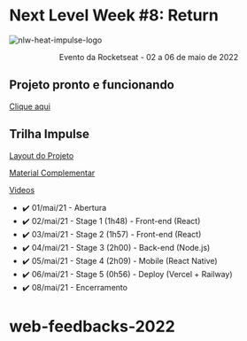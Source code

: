 # Next Level Week #8: Return

![nlw-heat-impulse-logo](./archive/nlw-return.png)

<p align="center">Evento da Rocketseat - 02 a 06 de maio de 2022</p>

## Projeto pronto e funcionando

[Clique aqui](https://nlw-return-impulse-vitorhonna.vercel.app/)

## Trilha Impulse

[Layout do Projeto](https://www.figma.com/community/file/1102912516166573468/Feedback-Widget)

[Material Complementar](https://efficient-sloth-d85.notion.site/Impulse-58f2daadb8e1433894420cbc57571087)

[Videos](https://nextlevelweek.com/episodios/impulse/aula-1/edicao/8)

<!-- ❌✔️ -->

- ✔️ 01/mai/21 - Abertura
- ✔️ 02/mai/21 - Stage 1 (1h48) - Front-end (React)
- ✔️ 03/mai/21 - Stage 2 (1h57) - Front-end (React)
- ✔️ 04/mai/21 - Stage 3 (2h00) - Back-end (Node.js)
- ✔️ 05/mai/21 - Stage 4 (2h09) - Mobile (React Native)
- ✔️ 06/mai/21 - Stage 5 (0h56) - Deploy (Vercel + Railway)
- ✔️ 08/mai/21 - Encerramento
# web-feedbacks-2022
